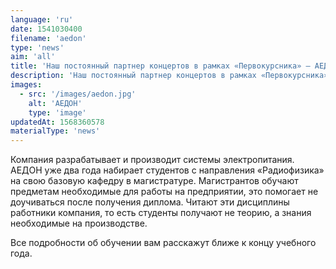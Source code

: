 ```yaml
---
language: 'ru'
date: 1541030400
filename: 'aedon'
type: 'news'
aim: 'all'
title: 'Наш постоянный партнер концертов в рамках «Первокурсника» — АЕДОН'
description: 'Наш постоянный партнер концертов в рамках «Первокурсника» — АЕДОН...'
images:
  - src: '/images/aedon.jpg'
    alt: 'АЕДОН'
    type: 'image'
updatedAt: 1568360578
materialType: 'news'
---
```

Компания разрабатывает и производит системы электропитания. АЕДОН уже два года набирает студентов с направления «Радиофизика» на свою базовую кафедру в магистратуре. Магистрантов обучают предметам необходимые для работы на предприятии, это помогает не доучиваться после получения диплома. Читают эти дисциплины работники компания, то есть студенты получают не теорию, а знания необходимые на производстве.

Все подробности об обучении вам расскажут ближе к концу учебного года.
